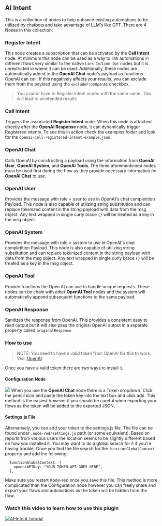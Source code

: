 ## AI Intent

This is a collection of nodes to help enhance existing automations to be utilized by chatbots and take advantage of LLM's like GPT. There are 4 Nodes in this collection:

### Register Intent

This node creates a subscription that can be activated by the **Call Intent** node. At minimum this node can be used as a way to link automations in different flows very similar to the native `Link In`/`Link Out` nodes but it is unrestricted in where it can be used. Additionally, these nodes are automatically added to the **OpenAI Chat** node's payload as functions OpenAI can call. If this negatively affects your results, you can exclude them from the payload using the `excludeFromOpenAI` checkbox.

> You cannot have to Register Intent nodes with the same name. This will lead to unintended results

### Call Intent

Triggers the associated **Register Intent** node. When this node is attached directly after the **OpenAI Response** node, it can dynamically trigger Registered intents. To see this in action check the examples folder and look for the `openai-call-registered-intent-example.json`.

### OpenAI Chat

Calls OpenAI by constructing a payload using the information from **OpenAI User**, **OpenAI System**, and **OpenAI Tools**.
The three aforementioned nodes must be used first during the flow as they provide necessary information for **OpenAI Chat**
to use.

### OpenAI User

Provides the message with role = user to use in OpenAI's chat completition Payload. This node is also capable of utilizing string substitution and can replace tokenized content in the string payload with data from the msg object. Any text wrapped in single curly brace `{}` will be treated as a key in the msg object.

### OpenAI System

Provides the message with role = system to use in OpenAI's chat completition Payload. This node is also capable of utilizing string substitution and can replace tokenized content in the string payload with data from the msg object. Any text wrapped in single curly brace `{}` will be treated as a key in the msg object.

### OpenAI Tool

Provide functions the Open AI can use to handle unique requests. These nodes can be chain with other **OpenAI Tool** nodes and the system will automatically append subsequent functions to the same payload.

### OpenAI Response

Sanitizes the response from OpenAI. This provides a consistent easy to read output but it will also pass the original OpenAI output in a separate property called `originalResponse`.

### How to use

> NOTE: You need to have a valid token from OpenAI for this to work. Visit [OpenAI](https://platform.openai.com/).

Once you have a valid token there are two ways to install it.

#### Configuration Node

![](https://raw.githubusercontent.com/montaque22/node-red-contrib-ai-intent/master/images/set-config-node.gif)
When you use the **OpenAI Chat** node there is a Token dropdown. Click the pencil icon and paste the token key into the text box and click add. This method is the easiest however it you should be careful when exporting your flows as the token will be added to the exported JSON.

#### Settings.js File

Alternatively, you can add your token to the settings.js file. The file can be found under `.node-red/settings.js` path (or some equivalent). Based on reports from various users the location seems to be slightly different based on how you installed it. You may want to do a global search for it if you're having trouble. Once you find the file search for the `functionGlobalContext` property and add the following:

```
  functionGlobalContext: {
    openaiAPIKey: "YOUR-TOKEN-API-GOES-HERE",
  },

```

Make sure you restart node-red once you save this file. This method is more complicated than the Configuration node however you can freely share and export your flows and automations as the token will be hidden from the flow.

### Watch this video to learn how to use this plugin

[![AI-Intent Tutorial](https://raw.githubusercontent.com/montaque22/node-red-contrib-ai-intent/master/images/finally.jpg)](https://youtu.be/J0_mi7U0wCM)
